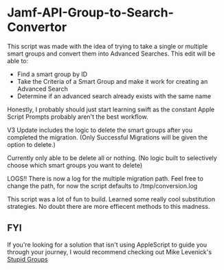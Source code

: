 # Jamf-API-Group-to-Search-Convertor

This script was made with the idea of trying to take a single or multiple smart groups and convert them into Advanced Searches. This edit will be able to: 

- Find a smart group by ID
- Take the Criteria of a Smart Group and make it work for creating an Advanced Search 
- Determine if an advanced search already exists with the same name

Honestly, I probably should just start learning swift as the constant Apple Script Prompts probably aren't the best workflow. 

V3 Update includes the logic to delete the smart groups after you completed the migration. (Only Successful Migrations will be given the option to delete.) 

Currently only able to be delete all or nothing. (No logic built to selectively choose which smart groups you want to delete)

LOGS!! There is now a log for the multiple migration path. Feel free to change the path, for now the script defaults to /tmp/conversion.log

This script was a lot of fun to build. Learned some really cool substitution strategies. No doubt there are more effiecent methods to this madness. 

## FYI

If you're looking for a solution that isn't using AppleScript to guide you through your journey, I would recommend checking out Mike Levenick's [Stupid Groups](https://github.com/mike-levenick/stupid-groups)
